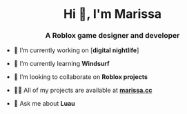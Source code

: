 <h1 align="center">Hi 👋, I'm Marissa</h1>
<h3 align="center">A Roblox game designer and developer</h3>

- 🔭 I’m currently working on [**digital nightlife**]

- 🌱 I’m currently learning **Windsurf**

- 👯 I’m looking to collaborate on **Roblox projects**

- 👨‍💻 All of my projects are available at [**marissa.cc**](https://marissa.cc)

- 💬 Ask me about **Luau**
